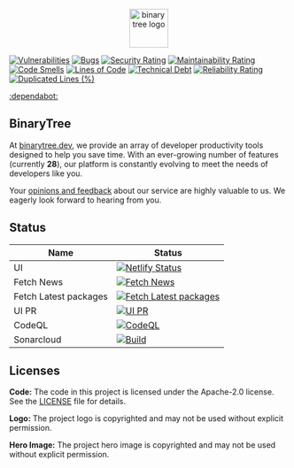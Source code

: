 <p align="center">
<a href="https://binarytree.dev/" target="_blank">
  <img src="https://github.com/lifeparticle/lifeparticle/blob/master/gh_social.png" alt="binary tree logo" height="70" />
</a>
</p>

<div align="">

  [![Vulnerabilities](https://sonarcloud.io/api/project_badges/measure?project=lifeparticle_binarytree&metric=vulnerabilities)](https://sonarcloud.io/summary/new_code?id=lifeparticle_binarytree)
  [![Bugs](https://sonarcloud.io/api/project_badges/measure?project=lifeparticle_binarytree&metric=bugs)](https://sonarcloud.io/summary/new_code?id=lifeparticle_binarytree)
  [![Security Rating](https://sonarcloud.io/api/project_badges/measure?project=lifeparticle_binarytree&metric=security_rating)](https://sonarcloud.io/summary/new_code?id=lifeparticle_binarytree)
  [![Maintainability Rating](https://sonarcloud.io/api/project_badges/measure?project=lifeparticle_binarytree&metric=sqale_rating)](https://sonarcloud.io/summary/new_code?id=lifeparticle_binarytree)
  [![Code Smells](https://sonarcloud.io/api/project_badges/measure?project=lifeparticle_binarytree&metric=code_smells)](https://sonarcloud.io/summary/new_code?id=lifeparticle_binarytree)
  [![Lines of Code](https://sonarcloud.io/api/project_badges/measure?project=lifeparticle_binarytree&metric=ncloc)](https://sonarcloud.io/summary/new_code?id=lifeparticle_binarytree)
  [![Technical Debt](https://sonarcloud.io/api/project_badges/measure?project=lifeparticle_binarytree&metric=sqale_index)](https://sonarcloud.io/summary/new_code?id=lifeparticle_binarytree)
  [![Reliability Rating](https://sonarcloud.io/api/project_badges/measure?project=lifeparticle_binarytree&metric=reliability_rating)](https://sonarcloud.io/summary/new_code?id=lifeparticle_binarytree)
  [![Duplicated Lines (%)](https://sonarcloud.io/api/project_badges/measure?project=lifeparticle_binarytree&metric=duplicated_lines_density)](https://sonarcloud.io/summary/new_code?id=lifeparticle_binarytree)
  
[:dependabot:](https://github.com/lifeparticle/binarytree/blob/main/.github/dependabot.yml)

</div>

## BinaryTree

At [binarytree.dev](https://binarytree.dev/about), we provide an array of developer productivity tools designed to help you save time. With an ever-growing number of features (currently <b>28</b>), our platform is constantly evolving to meet the needs of developers like you.

Your [opinions and feedback](https://binarytree.dev/feedback) about our service are highly valuable to us. We eagerly look forward to hearing from you.

## Status

| Name                  | Status                                                                                                                                                                                                 |
| --------------------- | ------------------------------------------------------------------------------------------------------------------------------------------------------------------------------------------------------ |
| UI                    | [![Netlify Status](https://api.netlify.com/api/v1/badges/304f7283-52f9-4f01-918a-9d35c3257fb0/deploy-status)](https://app.netlify.com/sites/binarytree-dev/deploys)                                    |
| Fetch News            | [![Fetch News](https://github.com/lifeparticle/binarytree/actions/workflows/news.yml/badge.svg)](https://github.com/lifeparticle/binarytree/actions/workflows/news.yml)                                |
| Fetch Latest packages | [![Fetch Latest packages](https://github.com/lifeparticle/binarytree/actions/workflows/packages.yml/badge.svg?branch=main)](https://github.com/lifeparticle/binarytree/actions/workflows/packages.yml) |
| UI PR                 | [![UI PR](https://github.com/lifeparticle/binarytree/actions/workflows/ui-pr.yml/badge.svg)](https://github.com/lifeparticle/binarytree/actions/workflows/ui-pr.yml)                                   |
| CodeQL                | [![CodeQL](https://github.com/lifeparticle/binarytree/actions/workflows/codeql.yml/badge.svg)](https://github.com/lifeparticle/binarytree/actions/workflows/codeql.yml)                                |
| Sonarcloud            | [![Build](https://github.com/lifeparticle/binarytree/actions/workflows/sonarcloud.yml/badge.svg)](https://github.com/lifeparticle/binarytree/actions/workflows/sonarcloud.yml)                         |

## Licenses

**Code:** The code in this project is licensed under the Apache-2.0 license. See the [LICENSE](LICENSE) file for details.

**Logo:** The project logo is copyrighted and may not be used without explicit permission.

**Hero Image:** The project hero image is copyrighted and may not be used without explicit permission.
